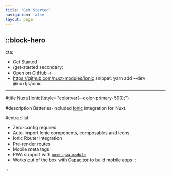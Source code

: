 ```yaml
---
title: 'Get Started'
navigation: false
layout: page
---
```


::block-hero
---
cta:
  - Get Started
  - /get-started
secondary:
  - Open on GitHub →
  - https://github.com/nuxt-modules/ionic
snippet: yarn add --dev @nuxtjs/ionic
---

#title
Nuxt/[Ionic]{style="color:var(--color-primary-500);"}

#description
Batteries-included [Ionic](https://ionicframework.com/) integration for Nuxt.

#extra
::list
- Zero-config required
- Auto-import Ionic components, composables and icons
- Ionic Router integration
- Pre-render routes
- Mobile meta tags
- PWA support with [`nuxt-pwa-module`](https://github.com/kevinmarrec/nuxt-pwa-module)
- Works out of the box with [Capacitor](https://capacitorjs.com/) to build mobile apps
::

::
